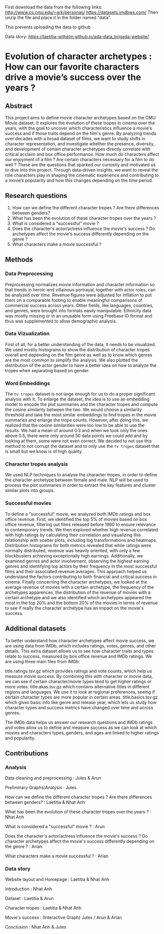 First download the data from the following links: http://www.cs.cmu.edu/~ark/personas/
https://datasets.imdbws.com/
Then unzip the file and place it in the folder named "data". 

This prevents uploading the data to github

Data story: https://laetitia-wilhelm.github.io/ada-data_brigada-website/

# Evolution of character archetypes : How can our favorite characters drive a movie’s success over the years ?

## Abstract
This project aims to define movie character archetypes based on the CMU Movie dataset. It explores the evolution of these tropes in cinema over the years, with the goal to uncover which characteristics influence a movie's success and if those traits depend on the film's genre. By analyzing trends over decades with a broad dataset of films, we want to study shifts in character representation, and investigate whether the presence, diversity, and development of certain character archetypes directly correlate with critical acclaim and box office performance. How much do characters affect our enjoyment of a film ? Are certain characters necessary for a film to do well ? These are the questions that sparked our curiosity and motivated us to dive into this project. Through data-driven insights, we want to reveal the role characters play in shaping the cinematic experience and contributing to a movie’s popularity and how this changes depending on the time period. 

## Research questions
1. How can we define the different character tropes ? Are there differences between genders?
2. What has been the evolution of these character tropes over the years ?
3. What is considered a "successful" movie ?
4. Does the character's actor/actress influence the movie's success ? Do archetypes affect the movie's success differently depending on the genre ?
5. What characters make a movie successful ?

## Methods

### Data Preprocessing
Preprocessing normalizes movie information and character information so that trends in heroic and villainous portrayal, together with actor roles, can be analyzed over time. Revenue figures were adjusted for inflation to put them on a comparable footing to enable meaningful comparisons of commercial success across years. Other fields, like languages, countries, and genres, were brought into formats easily manipulable. Ethnicity data was mostly missing or in an unusable form using Freebase ID format and thus was supplemented to allow demographic analysis.

### Data Vizualization 
First of all, for a better understanding of the data, it needs to be visualized. We used mostly histograms to show the distribution of character tropes overall and depending on the film genre as well as to know which genres are the most common to simplify the analysis. We also plotted the distribution of the actor gender to have a better idea on how to analyze the tropes when separating based on gender.  

### Word Embeddings
The `tv tropes` dataset is not large enough for us to do a proper significant analysis with it. To enlarge the dataset, the idea is to use an embedding model to encode the plot summaries and the character tropes and compute the cosine similarity between the two. We would choose a similarity threshold and take the most similar embeddings to find tropes in the movie summaries and enlarge the trope counts. However, after doing this, we realized that the cosine similarities were too low to be able to use the results. We had a mean of around 0.3 and when we took only the ones above 0.5, there were only around 50 data points we could add and by looking at them, some were not even correct. We decided to not use this method to not corrupt the dataset and to only use the `tv tropes` dataset that is small but we know is of high quality.

### Character tropes analysis
We used NLP techniques to analyse the character tropes, in order to define the character archetype between female and male. NLP will be used to process the plot summaries in order to extract the key features and cluster similar plots into groups.

### Successful movies
To define a "successful" movie, we analyzed both IMDb ratings and box office revenue. First, we identified the top 5% of movies based on box office revenue, filtering out films released before 1960 to ensure relevance to contemporary trends. We then explored whether high revenue correlated with high ratings by calculating their correlation and visualizing this relationship with scatter plots, including log transformations and heatmaps. Distribution histograms for both metrics revealed that while ratings were normally distributed, revenue was heavily oriented, with only a few blockbusters achieving exceptionally high earnings. Additionally, we examined genres and actor involvement, observing the highest earning genres and identifying top actors by their frequency in the most successful films and their associated revenue averages. This approach helped us understand the factors contributing to both financial and critical success in cinema. Finally concerning the character archetypes, we looked at the average revenue of movies with a certain archetype, the frequency of the archetypes apparences, the distribution of the revenue of movies with a certain archetype and we also identified which archetypes appeared the most in the top 20% and the bottom 20% of the movies in terms of revenue to see if really the character archetype has an impact on the movie's success.


## Additional datasets
To better understand how character archetypes affect movie success, we are using data from IMDb, which includes ratings, votes, genres, and other details. This extra dataset allows us to see how character traits and types relate to success, measured by box office revenue and IMDb ratings. We are using three main files from IMDb:

title.ratings.tsv.gz which provides ratings and vote counts, which help us measure movie success. By combining this with character or movie data, we can see if certain character/movie types tend to get higher ratings or more votes.
title.akas.tsv.gz which contains alternative titles in different regions and languages. We use it to look at regional preferences, seeing if certain character types are more popular in certain areas.
title.basics.tsv.gz which gives basic info like genre and release year, which lets us study how character types and success metrics have changed over time and across genres.

The IMDb data helps us answer our research questions and IMDb ratings and votes allow us to define and measure success as we can look at which movies and characters types, genders, and ages are linked to higher ratings and popularity.

## Contributions

### Analysis

Data cleaning and preprocessing : Jules & Arun

Preliminary Graphs/Analysis : Jules

How can we define the different character tropes ? Are there differences between genders? : Laetitia & Nhat Anh

What has been the evolution of these character tropes over the years ? : Nhat Anh

What is considered a "successful" movie ? : Arun

Does the character's actor/actress influence the movie's success ? Do character archetypes affect the movie's success differently depending on the genre ? : Arian

What characters make a movie successful ? : Arian

### Data story

Website layout and Homepage : Laetitia & Nhat Anh

Introduction : Nhat Anh

Dataset : Laetitia & Arun

Character tropes : Laetitia & Nhat Anh

Movie's success : (Interactive Graph) Jules / Arun & Arian

Conclusion : Nhat Anh & Jules
